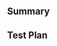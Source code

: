 ## Summary
<!-- Explain the changes you've made and why. Tag any related issue here. -->

## Test Plan
<!-- Show that the code is solid. List the steps needed to test the code, and the expected output. -->
<!-- If this PR fixes an existing bug, please explain how to reproduce the bug in the exising app so that the reviewer can confirm it is fixed. -->